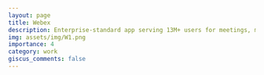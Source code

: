 ```yaml
---
layout: page
title: Webex
description: Enterprise-standard app serving 13M+ users for meetings, messaging, and calls
img: assets/img/W1.png
importance: 4
category: work
giscus_comments: false
---
```

